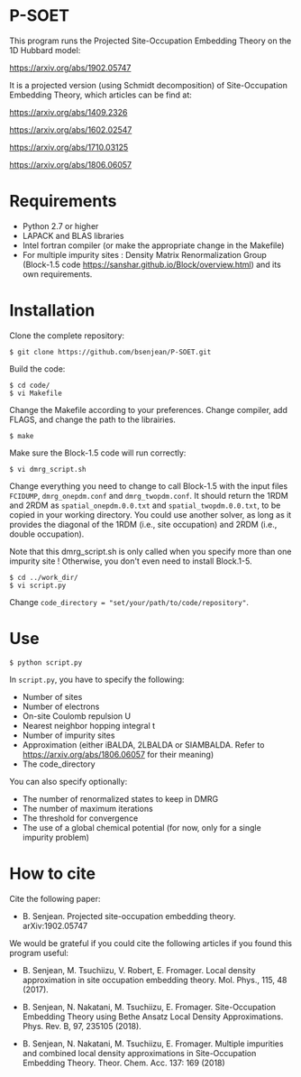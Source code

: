 # P-SOET

This program runs the Projected Site-Occupation Embedding Theory on the 1D Hubbard model:

https://arxiv.org/abs/1902.05747

It is a projected version (using Schmidt decomposition) of Site-Occupation Embedding Theory, which articles can be find at:

https://arxiv.org/abs/1409.2326

https://arxiv.org/abs/1602.02547

https://arxiv.org/abs/1710.03125

https://arxiv.org/abs/1806.06057


# Requirements

- Python 2.7 or higher
- LAPACK and BLAS libraries
- Intel fortran compiler (or make the appropriate change in the Makefile)
- For multiple impurity sites : 
Density Matrix Renormalization Group (Block-1.5 code https://sanshar.github.io/Block/overview.html)
and its own requirements.

# Installation

Clone the complete repository:
```
$ git clone https://github.com/bsenjean/P-SOET.git
```

Build the code:
```
$ cd code/
$ vi Makefile
```

Change the Makefile according to your preferences. Change compiler, add FLAGS, and change the path to the librairies.

```
$ make
```

Make sure the Block-1.5 code will run correctly:

```
$ vi dmrg_script.sh
```

Change everything you need to change to call Block-1.5 with the input files ```FCIDUMP```, ```dmrg_onepdm.conf``` and ```dmrg_twopdm.conf```.
It should return the 1RDM and 2RDM as ```spatial_onepdm.0.0.txt``` and ```spatial_twopdm.0.0.txt```, to be copied in your working directory.
You could use another solver, as long as it provides the diagonal of the 1RDM (i.e., site occupation) and 2RDM (i.e., double occupation).

Note that this dmrg_script.sh is only called when you specify more than one impurity site ! Otherwise, you don't even need to install Block.1-5.

```
$ cd ../work_dir/
$ vi script.py
```

Change ```code_directory = "set/your/path/to/code/repository"```.

# Use

```
$ python script.py
```

In ```script.py```, you have to specify the following:

- Number of sites
- Number of electrons
- On-site Coulomb repulsion U
- Nearest neighbor hopping integral t
- Number of impurity sites
- Approximation (either iBALDA, 2LBALDA or SIAMBALDA. Refer to https://arxiv.org/abs/1806.06057 for their meaning)
- The code_directory

You can also specify optionally:
- The number of renormalized states to keep in DMRG
- The number of maximum iterations
- The threshold for convergence
- The use of a global chemical potential (for now, only for a single impurity problem)

# How to cite

Cite the following paper:

- B. Senjean. Projected site-occupation embedding theory. arXiv:1902.05747 

We would be grateful if you could cite the following articles if you found this program useful:

- B. Senjean, M. Tsuchiizu, V. Robert, E. Fromager. Local density approximation in site occupation
embedding theory. Mol. Phys., 115, 48 (2017).

- B. Senjean, N. Nakatani, M. Tsuchiizu, E. Fromager. Site-Occupation Embedding Theory using
Bethe Ansatz Local Density Approximations. Phys. Rev. B, 97, 235105 (2018).

- B. Senjean, N. Nakatani, M. Tsuchiizu, E. Fromager. Multiple impurities and combined local
density approximations in Site-Occupation Embedding Theory. Theor. Chem. Acc. 137: 169 (2018)
